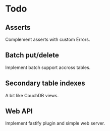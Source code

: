# Todo

## Asserts

Complement asserts with custom Errors.

## Batch put/delete

Implement batch support accross tables.

## Secondary table indexes

A bit like CouchDB views.

## Web API

Implement fastify plugin and simple web server.
